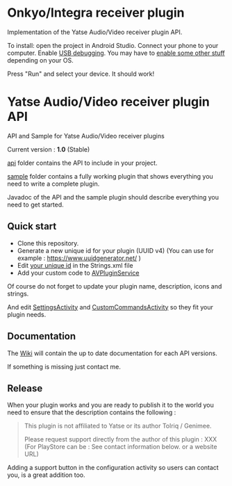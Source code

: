 # Onkyo/Integra receiver plugin

Implementation of the Yatse Audio/Video receiver plugin API.  

To install:  open the project in Android Studio.  Connect your phone to your computer.  Enable [USB debugging](https://developer.android.com/training/basics/firstapp/running-app.html).  You may have to [enable some other stuff](https://developer.android.com/studio/run/device.html) depending on your OS.

Press "Run" and select your device.  It should work!


# Yatse Audio/Video receiver plugin API

API and Sample for Yatse Audio/Video receiver plugins

Current version : **1.0** (Stable)

[api](https://github.com/Tolriq/yatse-avreceiverplugin-api/tree/master/api) folder contains the API to include in your project.

[sample](https://github.com/Tolriq/yatse-avreceiverplugin-api/tree/master/sample) folder contains a fully working plugin that shows everything you need to write a complete plugin.

Javadoc of the API and the sample plugin should describe everything you need to get started.

## Quick start

* Clone this repository.
* Generate a new unique id for your plugin (UUID v4) (You can use for example : https://www.uuidgenerator.net/ )
* Edit [your unique id](https://github.com/Tolriq/yatse-avreceiverplugin-api/blob/master/sample/src/main/res/values/strings.xml#L29) in the Strings.xml file
* Add your custom code to [AVPluginService](https://github.com/Tolriq/yatse-avreceiverplugin-api/blob/master/sample/src/main/java/tv/yatse/plugin/avreceiver/sample/AVPluginService.java)

Of course do not forget to update your plugin name, description, icons and strings.

And edit [SettingsActivity](https://github.com/Tolriq/yatse-avreceiverplugin-api/blob/master/sample/src/main/java/tv/yatse/plugin/avreceiver/sample/SettingsActivity.java) and [CustomCommandsActivity](https://github.com/Tolriq/yatse-avreceiverplugin-api/blob/master/sample/src/main/java/tv/yatse/plugin/avreceiver/sample/CustomCommandsActivity.java) so they fit your plugin needs.

## Documentation

The [Wiki](https://github.com/Tolriq/yatse-avreceiverplugin-api/wiki) will contain the up to date documentation for each API versions.

If something is missing just contact me.

## Release

When your plugin works and you are ready to publish it to the world you need to ensure that the description contains the following :

> This plugin is not affiliated to Yatse or its author Tolriq / Genimee.
>
> Please request support directly from the author of this plugin : XXX (For PlayStore can be : See contact information below. or a website URL)

Adding a support button in the configuration activity so users can contact you, is a great addition too.